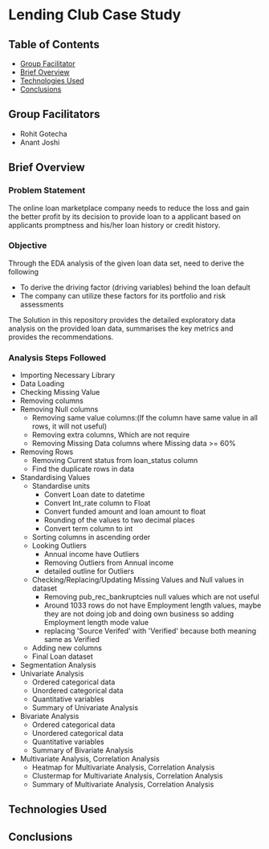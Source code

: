 # Lending Club Case Study

## Table of Contents
* [Group Facilitator](#GroupFacilitators)
* [Brief Overview](#BriefOverview)
* [Technologies Used](#TechnologiesUsed)
* [Conclusions](#Conclusions)


## Group Facilitators
* Rohit Gotecha
* Anant Joshi

## Brief Overview
### Problem Statement
The online loan marketplace company needs to reduce the loss and gain the better profit by its decision to provide loan to a applicant based on applicants promptness and his/her loan history or credit history.
### Objective
Through the EDA analysis of the given loan data set, need to derive the following
* To derive the driving factor (driving variables) behind the loan default
* The company can utilize these factors for its portfolio and risk assessments

The Solution in this repository provides the detailed exploratory data analysis on the provided loan data, summarises the key metrics and provides the recommendations.

### Analysis Steps Followed
* Importing Necessary Library
* Data Loading
* Checking Missing Value
*  Removing columns
* Removing Null columns
  - Removing same value columns:(If the column have same value in all rows, it will not useful)
  - Removing extra columns, Which are not require
  - Removing Missing Data columns where Missing data >= 60%
* Removing Rows
  - Removing Current status from loan_status column
  - Find the duplicate rows in data
* Standardising Values
  - Standardise units
    - Convert Loan date to datetime
    - Convert Int_rate column to Float
    - Convert funded amount and loan amount to float
    - Rounding of the values to two decimal places
    - Convert term column to int
  - Sorting columns in ascending order
  - Looking Outliers
    - Annual income have Outliers
    - Removing Outliers from Annual income
    - detailed outline for Outliers
  - Checking/Replacing/Updating Missing Values and Null values in dataset
    - Removing pub_rec_bankruptcies null values which are not useful
    - Around 1033 rows do not have Employment length values, maybe they are not doing job and doing own business so adding Employment length mode value
    - replacing 'Source Verifed' with 'Verified' because both meaning same as Verified 
  - Adding new columns
  - Final Loan dataset
* Segmentation Analysis
* Univariate Analysis
  - Ordered categorical data
  - Unordered categorical data
  - Quantitative variables
  - Summary of Univariate Analysis
* Bivariate Analysis
  - Ordered categorical data
  - Unordered categorical data
  - Quantitative variables
  - Summary of Bivariate Analysis
* Multivariate Analysis, Correlation Analysis
  - Heatmap for Multivariate Analysis, Correlation Analysis
  - Clustermap for Multivariate Analysis, Correlation Analysis
  - Summary of Multivariate Analysis, Correlation Analysis



## Technologies Used


## Conclusions


